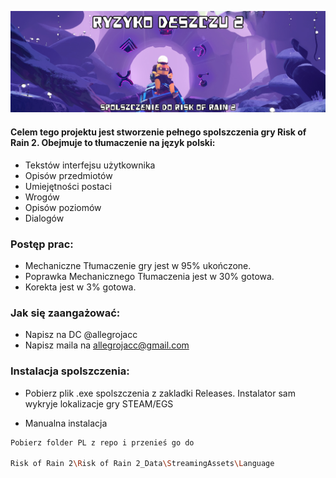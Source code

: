 
![Logo](https://github.com/allegrojacc/Risk-of-Rain-2-PL/blob/main/image.png?raw=true)



#### Celem tego projektu jest stworzenie pełnego spolszczenia gry Risk of Rain 2. Obejmuje to tłumaczenie na język polski:

* Tekstów interfejsu użytkownika
* Opisów przedmiotów
* Umiejętności postaci
* Wrogów
* Opisów poziomów
* Dialogów

### Postęp prac:

*  Mechaniczne Tłumaczenie gry jest w 95% ukończone.
* Poprawka Mechanicznego Tłumaczenia jest w 30% gotowa.
* Korekta jest w 3% gotowa.
### Jak się zaangażować:
* Napisz na DC @allegrojacc
* Napisz maila na allegrojacc@gmail.com


### Instalacja spolszczenia:


* Pobierz plik .exe spolszczenia z zakladki Releases. Instalator sam wykryje lokalizacje gry STEAM/EGS



* Manualna instalacja



```bash
Pobierz folder PL z repo i przenieś go do

Risk of Rain 2\Risk of Rain 2_Data\StreamingAssets\Language
```
    
